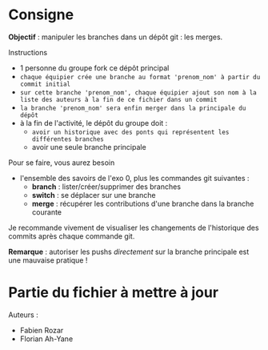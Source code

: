 # Consigne

**Objectif** : manipuler les branches dans un dépôt git : les merges.

Instructions
 - 1 personne du groupe fork ce dépôt principal
 - `chaque équipier crée une branche au format 'prenom_nom' à partir du commit initial`
 - `sur cette branche 'prenom_nom', chaque équipier ajout son nom à la liste des auteurs à la fin de ce fichier dans un commit`
 - `la branche 'prenom_nom' sera enfin merger dans la principale du dépôt`
 - à la fin de l'activité, le dépôt du groupe doit :
   - `avoir un historique avec des ponts qui représentent les différentes branches`
   - avoir une seule branche principale

Pour se faire, vous aurez besoin
 - l'ensemble des savoirs de l'exo 0, plus les commandes git suivantes :
   - **branch** : lister/créer/supprimer des branches
   - **switch** : se déplacer sur une branche
   - **merge** : récupérer les contributions d'une branche dans la branche courante

Je recommande vivement de visualiser les changements de l'historique des commits
après chaque commande git.

**Remarque** : autoriser les pushs *directement* sur la branche principale est une mauvaise pratique !

# Partie du fichier à mettre à jour

Auteurs :
 - Fabien Rozar
 - Florian Ah-Yane